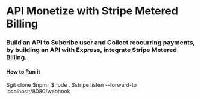 # API Monetize with Stripe Metered Billing

### Build an API to Subcribe user and Collect reocurring payments, by building an API with Express, integrate Stripe Metered Billing.

#### How to Run it

$git clone
$npm i
$node .
$stripe listen --forward-to localhost:/8080/webhook
